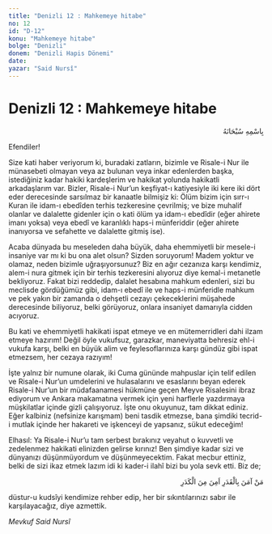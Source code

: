```yaml
---
title: "Denizli 12 : Mahkemeye hitabe"
no: 12
id: "D-12"
konu: "Mahkemeye hitabe"
bolge: "Denizli"
donem: "Denizli Hapis Dönemi"
date: 
yazar: "Said Nursî"
---
```


# Denizli 12 : Mahkemeye hitabe

<p class="arabic" dir="rtl" title="Meal: “Her türlü noksan sıfatlardan yüce olan Allah’ın adıyla.”">بِاسْمِهِ سُبْحَانَهُ</p>

Efendiler!

Size kati haber veriyorum ki, buradaki zatların, bizimle ve Risale-i Nur ile münasebeti olmayan veya az bulunan veya inkar edenlerden başka, istediğiniz kadar hakiki kardeşlerim ve hakikat yolunda hakikatli arkadaşlarım var. Bizler, Risale-i Nur’un keşfiyat-ı katiyesiyle iki kere iki dört eder derecesinde sarsılmaz bir kanaatle bilmişiz ki: Ölüm bizim için sırr-ı Kuran ile idam-ı ebedîden terhis tezkeresine çevrilmiş; ve bize muhalif olanlar ve dalalette gidenler için o kati ölüm ya idam-ı ebedîdir (eğer ahirete imanı yoksa) veya ebedî ve karanlıklı haps-i münferiddir (eğer ahirete inanıyorsa ve sefahette ve dalalette gitmiş ise).

Acaba dünyada bu meseleden daha büyük, daha ehemmiyetli bir mesele-i insaniye var mı ki bu ona alet olsun? Sizden soruyorum! Madem yoktur ve olamaz, neden bizimle uğraşıyorsunuz? Biz en ağır cezanıza karşı kendimiz, alem-i nura gitmek için bir terhis tezkeresini alıyoruz diye kemal-i metanetle bekliyoruz. Fakat bizi reddedip, dalalet hesabına mahkum edenleri, sizi bu meclisde gördüğümüz gibi, idam-ı ebedî ile ve haps-i münferidle mahkum ve pek yakın bir zamanda o dehşetli cezayı çekeceklerini müşahede derecesinde biliyoruz, belki görüyoruz, onlara insaniyet damarıyla cidden acıyoruz.

Bu kati ve ehemmiyetli hakikati ispat etmeye ve en mütemerridleri dahi ilzam etmeye hazırım! Değil öyle vukufsuz, garazkar, maneviyatta behresiz ehl-i vukufa karşı, belki en büyük alim ve feylesoflarınıza karşı gündüz gibi ispat etmezsem, her cezaya razıyım!

İşte yalnız bir numune olarak, iki Cuma gününde mahpuslar için telif edilen ve Risale-i Nur’un umdelerini ve hulasalarını ve esaslarını beyan ederek Risale-i Nur’un bir müdafaanamesi hükmüne geçen Meyve Risalesini ibraz ediyorum ve Ankara makamatına vermek için yeni harflerle yazdırmaya müşkilatlar içinde gizli çalışıyoruz. İşte onu okuyunuz, tam dikkat ediniz. Eğer kalbiniz (nefsinize karışmam) beni tasdik etmezse, bana şimdiki tecrid-i mutlak içinde her hakareti ve işkenceyi de yapsanız, sükut edeceğim!

Elhasıl: Ya Risale-i Nur’u tam serbest bırakınız veyahut o kuvvetli ve zedelenmez hakikati elinizden gelirse kırınız! Ben şimdiye kadar sizi ve dünyanızı düşünmüyordum ve düşünmeyecektim. Fakat mecbur ettiniz, belki de sizi ikaz etmek lazım idi ki kader-i ilahî bizi bu yola sevk etti. Biz de;

<p class="arabic" dir="rtl" title="Meal: “Kadere iman eden, kederden emin olur.”">مَنْ آمَنَ بِالْقَدَرِ اَمِنَ مِنَ الْكَدَرِ</p>

düstur-u kudsîyi kendimize rehber edip, her bir sıkıntılarınızı sabır ile karşılayacağız, diye azmettik.

*Mevkuf*
*Said Nursî*
